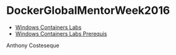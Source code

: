 # DockerGlobalMentorWeek2016

* [Windows Containers Labs](DockerOnWindows_DemoScript.md)
* [Windows Containers Labs Prerequis](DockerOnWindows_Prerequis.md)

Anthony Costeseque